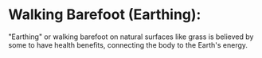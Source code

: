 # Walking Barefoot (Earthing):

"Earthing" or walking barefoot on natural surfaces like grass is believed by some to have health benefits, connecting the body to the Earth's energy.
